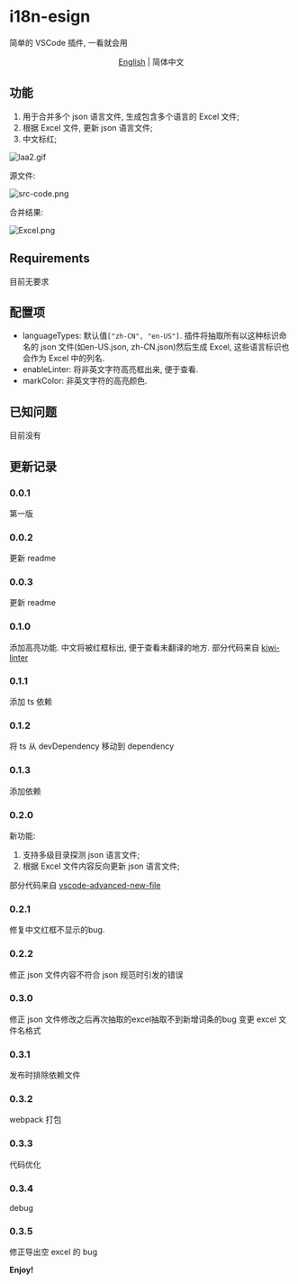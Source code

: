 # i18n-esign

简单的 VSCode 插件, 一看就会用

<p align='center'>
<a href="https://github.com/yubaoquan/i18n-esign/blob/master/README.md">English</a> | 简体中文
</p>

## 功能

1. 用于合并多个 json 语言文件, 生成包含多个语言的 Excel 文件;
2. 根据 Excel 文件, 更新 json 语言文件;
3. 中文标红;

![laa2.gif](https://i.loli.net/2020/04/30/kt1QnPuefgpKWAr.gif)

源文件:

![src-code.png](https://i.loli.net/2020/04/30/RQK6PzqrG1DxBAV.png)

合并结果:

![Excel.png](https://i.loli.net/2020/04/30/LDnbU3VsR1TaFHi.png)

## Requirements

目前无要求

## 配置项

- languageTypes: 默认值`["zh-CN", "en-US"]`. 插件将抽取所有以这种标识命名的 json 文件(如en-US.json, zh-CN.json)然后生成 Excel, 这些语言标识也会作为 Excel 中的列名.
- enableLinter: 将非英文字符高亮框出来, 便于查看.
- markColor: 非英文字符的高亮颜色.

## 已知问题

目前没有

## 更新记录

### 0.0.1

第一版

### 0.0.2

更新 readme

### 0.0.3

更新 readme

### 0.1.0

添加高亮功能. 中文将被红框标出, 便于查看未翻译的地方.
部分代码来自 [kiwi-linter](https://github.com/alibaba/kiwi/tree/master/kiwi-linter)

### 0.1.1
添加 ts 依赖

### 0.1.2
将 ts 从 devDependency 移动到 dependency

### 0.1.3
添加依赖

### 0.2.0
新功能:

  1. 支持多级目录探测 json 语言文件;
  2. 根据 Excel 文件内容反向更新 json 语言文件;

部分代码来自 [vscode-advanced-new-file](https://github.com/patbenatar/vscode-advanced-new-file)

### 0.2.1
修复中文红框不显示的bug.

### 0.2.2
修正 json 文件内容不符合 json 规范时引发的错误

### 0.3.0
修正 json 文件修改之后再次抽取的excel抽取不到新增词条的bug
变更 excel 文件名格式

### 0.3.1
发布时排除依赖文件

### 0.3.2
webpack 打包

### 0.3.3
代码优化

### 0.3.4
debug

### 0.3.5
修正导出空 excel 的 bug

**Enjoy!**
